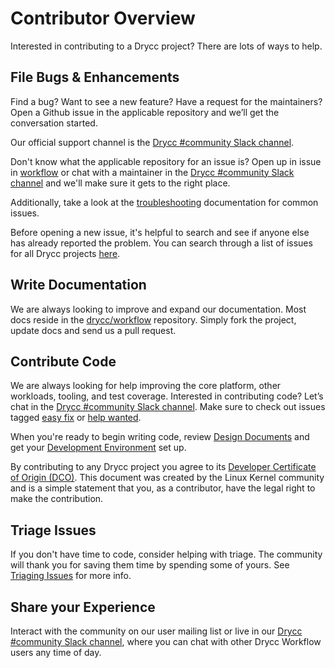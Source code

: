 # Contributor Overview

Interested in contributing to a Drycc project?  There are lots of ways to help.

## File Bugs & Enhancements

Find a bug? Want to see a new feature? Have a request for the maintainers? Open a Github issue in the applicable repository and we’ll get the conversation started.

Our official support channel is the [Drycc #community Slack channel][slack].

Don't know what the applicable repository for an issue is? Open up in issue in [workflow][] or chat with a maintainer in the [Drycc #community Slack channel][slack] and we'll make sure it gets to the right place.

Additionally, take a look at the [troubleshooting][] documentation for common issues.

Before opening a new issue, it's helpful to search and see if anyone else has already reported the problem. You can search through a list of issues for all Drycc projects [here][issues].

## Write Documentation

We are always looking to improve and expand our documentation. Most docs reside in the [drycc/workflow][workflow] repository. Simply fork the project, update docs and send us a pull request.

## Contribute Code

We are always looking for help improving the core platform, other workloads, tooling, and test coverage. Interested in contributing code? Let’s chat in the [Drycc #community Slack channel][slack]. Make sure to check out issues tagged [easy fix][] or [help wanted][].

When you're ready to begin writing code, review [Design Documents][dd] and get your [Development Environment][dev-environment] set up.

By contributing to any Drycc project you agree to its [Developer Certificate of Origin (DCO)][dco]. This document was created by the Linux Kernel community and is a simple statement that you, as a contributor, have the legal right to make the contribution.

## Triage Issues

If you don't have time to code, consider helping with triage. The community will thank you for saving them time by spending some of yours. See [Triaging Issues](triaging-issues.md) for more info.

## Share your Experience

Interact with the community on our user mailing list or live in our [Drycc #community Slack channel](https://slack.drycc.cc), where you can chat with other Drycc Workflow users any time of day.

[workflow]: https://github.com/drycc/workflow
[dd]: design-documents.md
[dev-environment]: development-environment.md
[easy fix]: https://github.com/pulls?utf8=%E2%9C%93&q=user%3Adrycc+label%3A%22easy+fix%22+is%3Aopen
[dco]: https://github.com/drycc/workflow/blob/main/DCO
[help wanted]: https://github.com/pulls?utf8=%E2%9C%93&q=user%3Adrycc+label%3A%22help+wanted%22+is%3Aopen
[troubleshooting]: ../troubleshooting/index.md
[issues]: https://github.com/pulls?utf8=%E2%9C%93&q=user%3Adrycc+user%3Ahelm
[slack]: https://slack.drycc.cc
